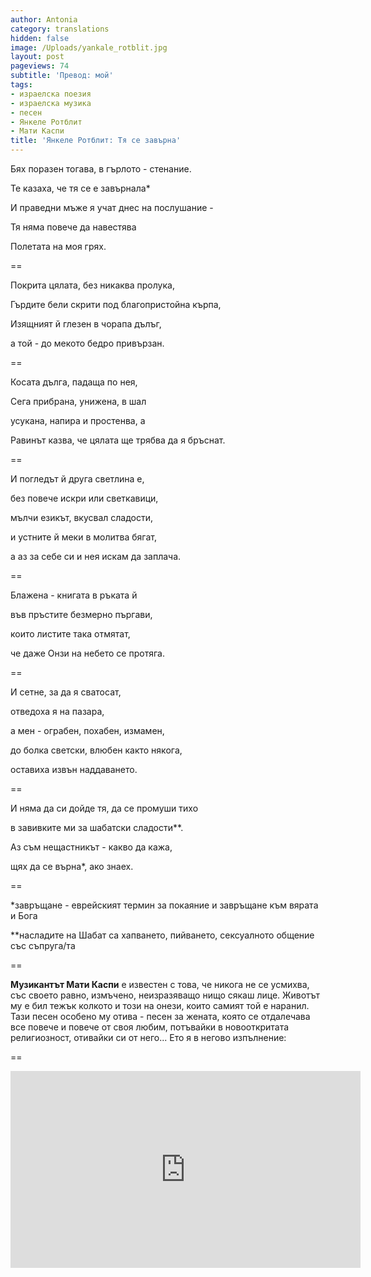 ```yaml
---
author: Antonia
category: translations
hidden: false
image: /Uploads/yankale_rotblit.jpg
layout: post
pageviews: 74
subtitle: 'Превод: мой'
tags:
- израелска поезия
- израелска музика
- песен
- Янкеле Ротблит
- Мати Каспи
title: 'Янкеле Ротблит: Тя се завърна'
---
```


Бях поразен тогава, в гърлото - стенание.

Те казаха, че тя се е завърнала*

И праведни мъже я учат днес на послушание -

Тя няма повече да навестява

Полетата на моя грях.

\==

Покрита цялата, без никаква пролука,

Гърдите бели скрити под благопристойна кърпа,

Изящният й глезен в чорапа дълъг,

а той - до мекото бедро привързан.

\==

Косата дълга, падаща по нея,

Сега прибрана, унижена, в шал

усукана, напира и простенва, а

Равинът казва, че цялата ще трябва да я бръснат.

\==

И погледът й друга светлина е,

без повече искри или светкавици,

мълчи езикът, вкусвал сладости,

и устните й меки в молитва бягат,

а аз за себе си и нея искам да заплача.

\==

Блажена - книгата в ръката й

във пръстите безмерно пъргави,

които листите така отмятат,

че даже Онзи на небето се протяга.

\==

И сетне, за да я сватосат,

отведоха я на пазара,

а мен - ограбен, похабен, измамен,

до болка светски, влюбен както някога,

оставиха извън наддаването.

\==

И няма да си дойде тя, да се промуши тихо

в завивките ми за шабатски сладости\*\*.

Аз съм нещастникът - какво да кажа,

щях да се върна*, ако знаех.

\==

\*завръщане - еврейският термин за покаяние и завръщане към вярата и Бога

\*\*насладите на Шабат са хапването, пийването, сексуалното общение със съпруга/та

\==

**Музикантът Мати Каспи** е известен с това, че никога не се усмихва, със своето равно, измъчено, неизразяващо нищо сякаш лице. Животът му е бил тежък колкото и този на онези, които самият той е наранил. Тази песен особено му отива - песен за жената, която се отдалечава все повече и повече от своя любим, потъвайки в новооткритата религиозност, отивайки си от него... Ето я в негово изпълнение: 

\==

<iframe width="560" height="315" src="https://www.youtube.com/embed/flWQ_-DIuFY" frameborder="0" allow="accelerometer; autoplay; encrypted-media; gyroscope; picture-in-picture" allowfullscreen></iframe>